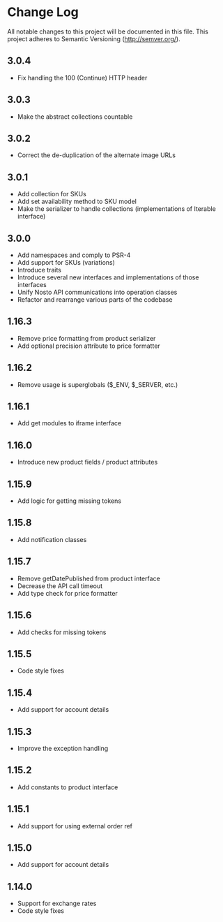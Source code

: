 # Change Log
All notable changes to this project will be documented in this file.
This project adheres to Semantic Versioning (http://semver.org/).

## 3.0.4
* Fix handling the 100 (Continue) HTTP header

## 3.0.3
* Make the abstract collections countable

## 3.0.2
* Correct the de-duplication of the alternate image URLs

## 3.0.1
* Add collection for SKUs
* Add set availability method to SKU model
* Make the serializer to handle collections (implementations of Iterable interface)

## 3.0.0
* Add namespaces and comply to PSR-4
* Add support for SKUs (variations)
* Introduce traits
* Introduce several new interfaces and implementations of those interfaces
* Unify Nosto API communications into operation classes
* Refactor and rearrange various parts of the codebase

## 1.16.3
* Remove price formatting from product serializer
* Add optional precision attribute to price formatter

## 1.16.2
* Remove usage is superglobals ($_ENV, $_SERVER, etc.)

## 1.16.1
* Add get modules to iframe interface

## 1.16.0
* Introduce new product fields / product attributes

## 1.15.9
* Add logic for getting missing tokens

## 1.15.8
* Add notification classes

## 1.15.7
* Remove getDatePublished from product interface
* Decrease the API call timeout
* Add type check for price formatter

## 1.15.6
* Add checks for missing tokens

## 1.15.5
* Code style fixes

## 1.15.4
* Add support for account details

## 1.15.3
* Improve the exception handling

## 1.15.2
* Add constants to product interface

## 1.15.1
* Add support for using external order ref

## 1.15.0
* Add support for account details

## 1.14.0
* Support for exchange rates
* Code style fixes